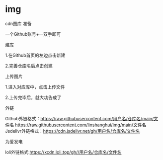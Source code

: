 # img
cdn图库
准备

一个Github账号+一双手即可

建库

1.在Github首页的左边点击新建



2.完善仓库名后点击创建




上传图片

1.进入对应库中，点击上传文件



2.上传完毕后，就大功告成了



外链

Github外链格式：https://raw.githubusercontent.com/用户名/仓库名/main/文件名
https://raw.githubusercontent.com/linshanghui/img/main/文件名
Jsdelivr外链格式：https://cdn.jsdelivr.net/gh/用户名/仓库名/文件名

为爱发电

loli外链格式:https://xcdn.loli.top/gh//用户名/仓库名/文件名
